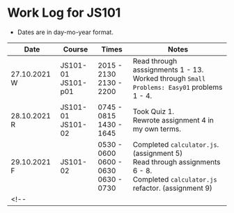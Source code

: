# Work Log for JS101
- Dates are in day-mo-year format.

| Date | Course | Times | Notes |  
| - | - | - | - | 
| 27.10.2021 W | JS101-01 <br> JS101-p01 | 2015 - 2130 <br> 2130 - 2200 | Read through asssignments 1 - 13. <br> Worked through `Small Problems: Easy01` problems 1 - 4. |
| 28.10.2021 R | JS101-01 <br> JS101-02 | 0745 - 0815 <br> 1430 - 1645 | Took Quiz 1. <br> Rewrote assignment 4 in my own terms. |
| 29.10.2021 F | JS101-02 | 0530 - 0600 <br> 0600 - 0630 <br> 0630 - 0730 <br> | Completed `calculator.js`. (assignment 5) <br> Read through assignments 6 - 8. <br> Completed `calculator.js` refactor. (assignment 9) <br>  |
<!-- |  |  |  |  | -->